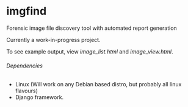 # imgfind
Forensic image file discovery tool with automated report generation

Currently a work-in-progress project.


To see example output, view *image_list.html* and *image_view.html*.

###### Dependencies
+ Linux (Will work on any Debian based distro, but probably all linux flavours)
+ Django framework.